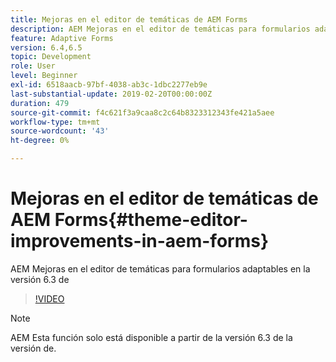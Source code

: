 ```yaml
---
title: Mejoras en el editor de temáticas de AEM Forms
description: AEM Mejoras en el editor de temáticas para formularios adaptables en la versión 6.3 de
feature: Adaptive Forms
version: 6.4,6.5
topic: Development
role: User
level: Beginner
exl-id: 6518aacb-97bf-4038-ab3c-1dbc2277eb9e
last-substantial-update: 2019-02-20T00:00:00Z
duration: 479
source-git-commit: f4c621f3a9caa8c2c64b8323312343fe421a5aee
workflow-type: tm+mt
source-wordcount: '43'
ht-degree: 0%

---
```


# Mejoras en el editor de temáticas de AEM Forms{#theme-editor-improvements-in-aem-forms}

AEM Mejoras en el editor de temáticas para formularios adaptables en la versión 6.3 de

>[!VIDEO](https://video.tv.adobe.com/v/19497?quality=12&learn=on)

>[!NOTE]
>
>AEM Esta función solo está disponible a partir de la versión 6.3 de la versión de.
